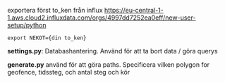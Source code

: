 exportera först to_ken från influx
https://eu-central-1-1.aws.cloud2.influxdata.com/orgs/4997dd7252ea0eff/new-user-setup/python

``export NEKOT={din to_ken}``


**settings.py**: Databashantering. Använd för att ta bort data / göra querys

**generate.py** använd för att göra paths. Specificera vilken polygon for geofence, tidssteg, och antal steg och kör